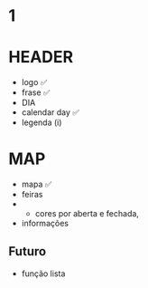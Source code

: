 # 1

# HEADER

- logo ✅
- frase ✅
- DIA
- calendar day ✅
- legenda (i)

# MAP

- mapa ✅
- feiras
- - cores por aberta e fechada,
- informações

## Futuro

- função lista
